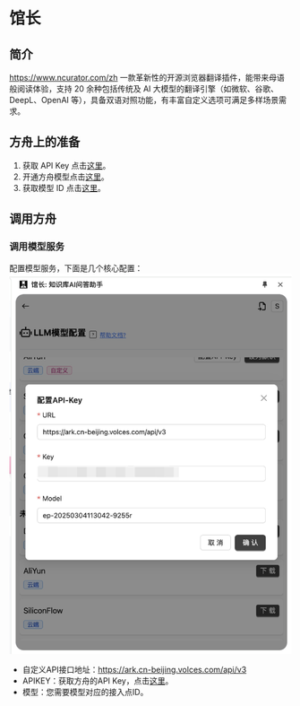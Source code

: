 # 馆长
## 简介

https://www.ncurator.com/zh
一款革新性的开源浏览器翻译插件，能带来母语般阅读体验，支持 20 余种包括传统及 AI 大模型的翻译引擎（如微软、谷歌、DeepL、OpenAI 等），具备双语对照功能，有丰富自定义选项可满足多样场景需求。
## **方舟**上的准备


1. 获取 API Key 点击[这里](https://console.volcengine.com/ark/region:ark+cn-beijing/apiKey)。
2. 开通方舟模型点击[这里](https://console.volcengine.com/ark/region:ark+cn-beijing/openManagement)。
3. 获取模型 ID 点击[这里](https://www.volcengine.com/docs/82379/1330310#%E6%96%87%E6%9C%AC%E7%94%9F%E6%88%90)。

## 调用方舟

### 调用模型服务
配置模型服务，下面是几个核心配置：
![Image](asset/guanzhang-1.png "guanzhang-1")

* 自定义API接口地址：https://ark.cn-beijing.volces.com/api/v3
* APIKEY：获取方舟的API Key，点击[这里](https://console.volcengine.com/ark/region:ark+cn-beijing/apiKey)。
* 模型：您需要模型对应的接入点ID。
